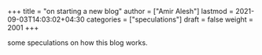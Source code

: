 +++
title = "on starting a new blog"
author = ["Amir Alesh"]
lastmod = 2021-09-03T14:03:02+04:30
categories = ["speculations"]
draft = false
weight = 2001
+++

some speculations on how this blog works.
